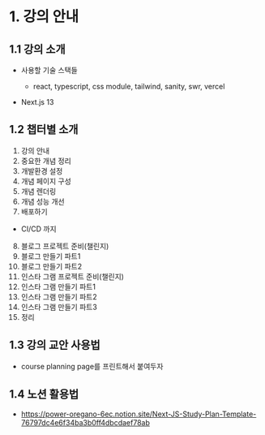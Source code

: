 # 1. 강의 안내

## 1.1 강의 소개

- 사용할 기술 스택들

  - react, typescript, css module, tailwind, sanity, swr, vercel

- Next.js 13

## 1.2 챕터별 소개

1. 강의 안내
2. 중요한 개념 정리
3. 개발환경 설정
4. 개념 페이지 구성
5. 개념 렌더링
6. 개념 성능 개선
7. 배포하기

- CI/CD 까지

8. 블로그 프로젝트 준비(챌린지)
9. 블로그 만들기 파트1
10. 블로그 만들기 파트2
11. 인스타 그램 프로젝트 준비(챌린지)
12. 인스타 그램 만들기 파트1
13. 인스타 그램 만들기 파트2
14. 인스타 그램 만들기 파트3
15. 정리

## 1.3 강의 교안 사용법

- course planning page를 프린트해서 붙여두자

## 1.4 노션 활용법

- https://power-oregano-6ec.notion.site/Next-JS-Study-Plan-Template-76797dc4e6f34ba3b0ff4dbcdaef78ab
